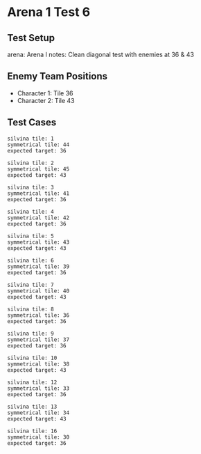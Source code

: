 # Arena 1 Test 6

## Test Setup

arena: Arena I
notes: Clean diagonal test with enemies at 36 & 43

## Enemy Team Positions

- Character 1: Tile 36
- Character 2: Tile 43

## Test Cases

```
silvina tile: 1
symmetrical tile: 44
expected target: 36
```

```
silvina tile: 2
symmetrical tile: 45
expected target: 43
```

```
silvina tile: 3
symmetrical tile: 41
expected target: 36
```

```
silvina tile: 4
symmetrical tile: 42
expected target: 36
```

```
silvina tile: 5
symmetrical tile: 43
expected target: 43
```

```
silvina tile: 6
symmetrical tile: 39
expected target: 36
```

```
silvina tile: 7
symmetrical tile: 40
expected target: 43
```

```
silvina tile: 8
symmetrical tile: 36
expected target: 36
```

```
silvina tile: 9
symmetrical tile: 37
expected target: 36
```

```
silvina tile: 10
symmetrical tile: 38
expected target: 43
```

```
silvina tile: 12
symmetrical tile: 33
expected target: 36
```

```
silvina tile: 13
symmetrical tile: 34
expected target: 43
```

```
silvina tile: 16
symmetrical tile: 30
expected target: 36
```